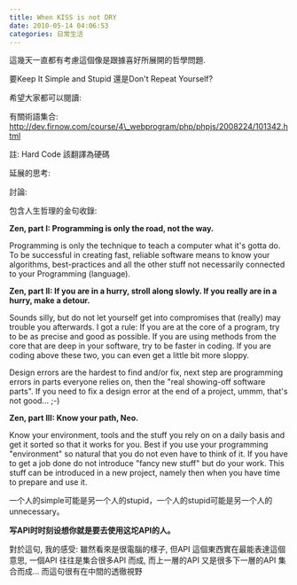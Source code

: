 ```yaml
---
title: When KISS is not DRY
date: 2010-05-14 04:06:53
categories: 日常生活
---
```


  
 這幾天一直都有考慮這個像是跟據喜好所展開的哲學問題.  
   
  
要Keep It Simple and Stupid 還是Don't Repeat Yourself?  
  
希望大家都可以閱讀:  
  
有關術語集合:  
[http://dev.firnow.com/course/4\_webprogram/php/phpjs/2008224/101342.html  ](http://dev.firnow.com/course/4_webprogram/php/phpjs/2008224/101342.html)

註: Hard Code 該翻譯為硬碼

[  ](http://mindhacks.cn/2009/03/09/first-principles-of-programming/)  
  
延展的思考:



  
  
討論:

  
  
包含人生哲理的金句收錄:

**Zen, part I: Programming is only the road, not the way.**

Programming is only the technique to teach a computer what it's gotta do. To be successful in creating fast, reliable software means to know your algorithms, best-practices and all the other stuff not necessarily connected to your Programming (language).

**Zen, part II: If you are in a hurry, stroll along slowly. If you really are in a hurry, make a detour.**

Sounds silly, but do not let yourself get into compromises that (really) may trouble you afterwards. I got a rule: If you are at the core of a program, try to be as precise and good as possible. If you are using methods from the core that are deep in your software, try to be faster in coding. If you are coding above these two, you can even get a little bit more sloppy.

Design errors are the hardest to find and/or fix, next step are programming errors in parts everyone relies on, then the "real showing-off software parts". If you need to fix a design error at the end of a project, ummm, that's not good... ;-)

**Zen, part III: Know your path, Neo.**

Know your environment, tools and the stuff you rely on on a daily basis and get it sorted so that it works for you. Best if you use your programming "environment" so natural that you do not even have to think of it. If you have to get a job done do not introduce "fancy new stuff" but do your work. This stuff can be introduced in a new project, namely then when you have time to prepare and use it.

一个人的simple可能是另一个人的stupid，一个人的stupid可能是另一个人的unnecessary。

**写API时时刻设想你就是要去使用这坨API的人。**

對於這句, 我的感受: 雖然看來是很電腦的樣子, 但API 這個東西實在最能表達這個意思, 一個API 往往是集合很多API 而成, 而上一層的API 又是很多下一層的API 集合而成... 而這句很有在中間的透徹視野

  
